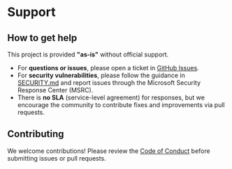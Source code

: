 # Support

## How to get help

This project is provided **"as-is"** without official support.

- For **questions or issues**, please open a ticket in [GitHub Issues](../../issues).
- For **security vulnerabilities**, please follow the guidance in [SECURITY.md](SECURITY.md) and report issues through the Microsoft Security Response Center (MSRC).
- There is **no SLA** (service-level agreement) for responses, but we encourage the community to contribute fixes and improvements via pull requests.

## Contributing

We welcome contributions! Please review the [Code of Conduct](CODE_OF_CONDUCT.md) before submitting issues or pull requests.
